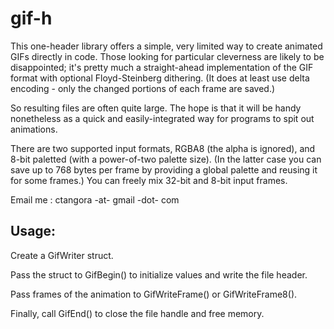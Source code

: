 gif-h
=====

This one-header library offers a simple, very limited way to create animated GIFs directly in code.
Those looking for particular cleverness are likely to be disappointed; it's pretty much a straight-ahead
implementation of the GIF format with optional Floyd-Steinberg dithering. (It does at least use delta
encoding - only the changed portions of each frame are saved.) 

So resulting files are often quite large. The hope is that it will be handy nonetheless as a quick and easily-integrated way for programs to spit out animations.

There are two supported input formats, RGBA8 (the alpha is ignored), and 8-bit paletted (with a
power-of-two palette size).  (In the latter case you can save up to 768 bytes per frame by providing
a global palette and reusing it for some frames.)  You can freely mix 32-bit and 8-bit input frames.

Email me : ctangora -at- gmail -dot- com

Usage:
-------------------
Create a GifWriter struct. 

Pass the struct to GifBegin() to initialize values and write the file header.

Pass frames of the animation to GifWriteFrame() or GifWriteFrame8().

Finally, call GifEnd() to close the file handle and free memory.
